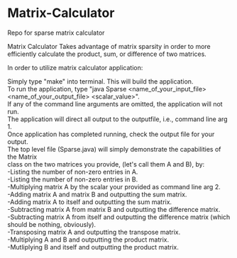 # Matrix-Calculator
Repo for sparse matrix calculator

Matrix Calculator 
Takes advantage of matrix sparsity in order to more efficiently calculate the product, sum, or difference of two matrices.  

In order to utilize matrix calculator application:   

Simply type "make" into terminal.  This will build the application.  
To run the application, type "java Sparse <name_of_your_input_file> <name_of_your_output_file> <scalar_value>".  
If any of the command line arguments are omitted, the application will not run.  
The application will direct all output to the outputfile, i.e., command line arg 1.  
Once application has completed running, check the output file for your output.  
The top level file (Sparse.java) will simply demonstrate the capabilities of the Matrix     
class on the two matrices you provide, (let's call them A and B), by:    
-Listing the number of non-zero entries in A.  
-Listing the number of non-zero entries in B.  
-Multiplying matrix A by the scalar your provided as command line arg 2.  
-Adding matrix A and matrix B and outputting the sum matrix.  
-Adding matrix A to itself and outputting the sum matrix.    
-Subtracting matrix A from matrix B and outputting the difference matrix.    
-Subtracting matrix A from itself and outputting the difference matrix (which should be nothing, obviously).    
-Transposing matrix A and outputting the transpose matrix.    
-Multiplying A and B and outputting the product matrix.    
-Mutliplying B and itself and outputting the product matrix.  



